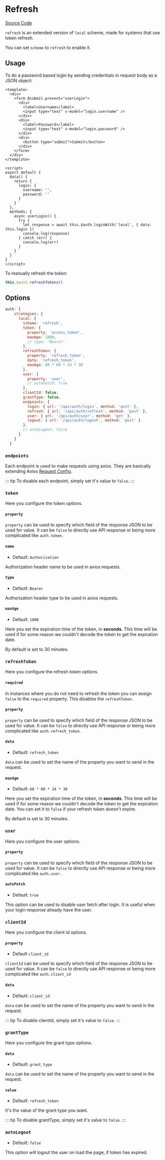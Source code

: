 # Refresh

[Source Code](https://github.com/nuxt-community/auth-module/blob/dev/src/schemes/refresh.ts)

`refresh` is an extended version of `local` scheme, made for systems that use token refresh.

You can set `scheme` to `refresh` to enable it.

## Usage

To do a password based login by sending credentials in request body as a JSON object:

```vue
<template>
  <div>
    <form @submit.prevent="userLogin">
      <div>
        <label>Username</label>
        <input type="text" v-model="login.username" />
      </div>
      <div>
        <label>Password</label>
        <input type="text" v-model="login.password" />
      </div>
      <div>
        <button type="submit">Submit</button>
      </div>
    </form>
  </div>
</template>

<script>
export default {
  data() {
    return {
      login: {
        username: '',
        password: ''
      }
    }
  },
  methods: {
    async userLogin() {
      try {
        let response = await this.$auth.loginWith('local', { data: this.login })
        console.log(response)
      } catch (err) {
        console.log(err)
      }
    }
  }
}
</script>
```

To manually refresh the token:

```js
this.$auth.refreshTokens()
```

## Options

```js
auth: {
    strategies: {
      local: {
        scheme: 'refresh',
        token: {
          property: 'access_token',
          maxAge: 1800,
          // type: 'Bearer'
        },
        refreshToken: {
          property: 'refresh_token',
          data: 'refresh_token',
          maxAge: 60 * 60 * 24 * 30
        },
        user: {
          property: 'user',
          // autoFetch: true
        },
        clientId: false,
        grantType: false,
        endpoints: {
          login: { url: '/api/auth/login', method: 'post' },
          refresh: { url: '/api/auth/refresh', method: 'post' },
          user: { url: '/api/auth/user', method: 'get' },
          logout: { url: '/api/auth/logout', method: 'post' }
        },
        // autoLogout: false
      }
    }
  }
```

### `endpoints`

Each endpoint is used to make requests using axios. They are basically extending Axios [Request Config](https://github.com/axios/axios#request-config).

::: tip
To disable each endpoint, simply set it's value to `false`.
:::

### `token`

Here you configure the token options.

#### `property`

`property` can be used to specify which field of the response JSON to be used for value. It can be `false` to directly use API response or being more complicated like `auth.token`.

#### `name`

- Default: `Authorization`

Authorization header name to be used in axios requests.

#### `type`

- Default: `Bearer`

Authorization header type to be used in axios requests.

#### `maxAge`

- Default: `1800`

Here you set the expiration time of the token, in **seconds**.
This time will be used if for some reason we couldn't decode the token to get the expiration date.

By default is set to 30 minutes.

### `refreshToken`

Here you configure the refresh token options.

#### `required`

In instances where you do not need to refresh the token you can assign `false` to the `required` property. This disables the `refreshToken`.

#### `property`

`property` can be used to specify which field of the response JSON to be used for value. It can be `false` to directly use API response or being more complicated like `auth.refresh_token`.

#### `data`

- Default: `refresh_token`

`data` can be used to set the name of the property you want to send in the request.

#### `maxAge`

- Default: `60 * 60 * 24 * 30`

Here you set the expiration time of the token, in **seconds**.
This time will be used if for some reason we couldn't decode the token to get the expiration date.
You can set it to `false` if your refresh token doesn't expire.

By default is set to 30 minutes.

### `user`

Here you configure the user options.

#### `property`

`property` can be used to specify which field of the response JSON to be used for value. It can be `false` to directly use API response or being more complicated like `auth.user`.
 
#### `autoFetch`
 
- Default: `true`
 
This option can be used to disable user fetch after login. It is useful when your login response already have the user.

### `clientId`

Here you configure the client id options.

#### `property`

- Default `client_id`

`clientId` can be used to specify which field of the response JSON to be used for value. It can be `false` to directly use API response or being more complicated like `auth.client_id`

#### `data`

- Default: `client_id`

`data` can be used to set the name of the property you want to send in the request.

::: tip
To disable clientId, simply set it's value to `false`.
:::

### `grantType`

Here you configure the grant type options.

#### `data`

- Default: `grant_type`

`data` can be used to set the name of the property you want to send in the request.

#### `value`

- Default: `refresh_token`

It's the value of the grant type you want.

::: tip
To disable grantType, simply set it's value to `false`.
:::

### `autoLogout`

- Default: `false`

This option will logout the user on load the page, if token has expired.
